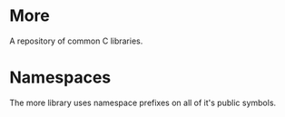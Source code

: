 More
====

A repository of common C libraries.



Namespaces
====
The more library uses namespace prefixes on all of it's public symbols.